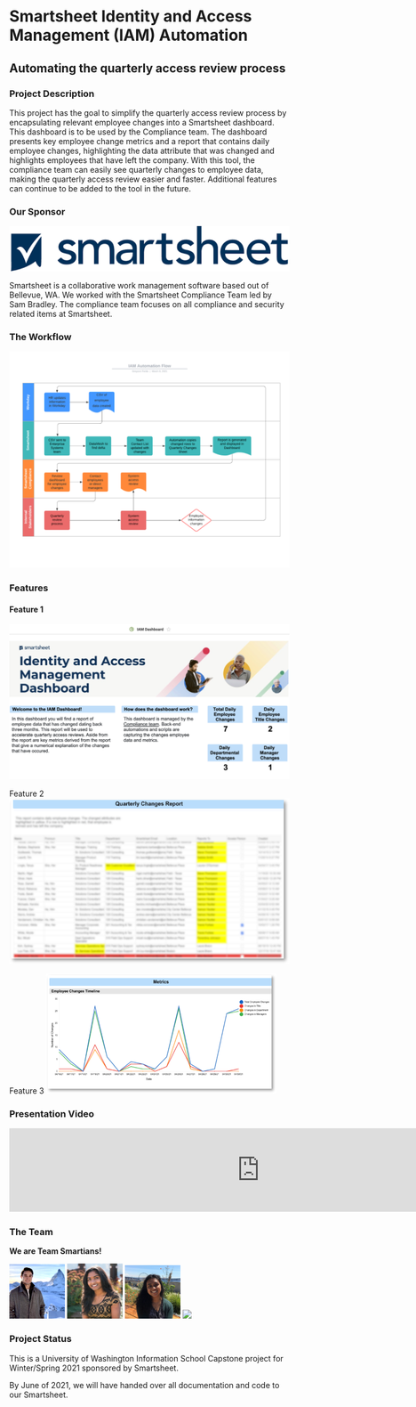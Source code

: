 # Smartsheet Identity and Access Management (IAM) Automation
## Automating the quarterly access review process

### Project Description
This project has the goal to simplify the quarterly access review process by encapsulating relevant  employee changes into a Smartsheet dashboard. This dashboard is to be used by the Compliance team. The dashboard presents key employee change metrics and a report that contains daily employee changes, highlighting the data attribute that was changed and highlights employees that have left the company. With this tool, the compliance team can easily see quarterly changes to employee data, making the quarterly access review easier and faster. Additional features can continue to be added to the tool in the future.

### Our Sponsor
![Smartsheet Logo](/img/sponsor_logo.png)

Smartsheet is a collaborative work management software based out of Bellevue, WA. We worked with the Smartsheet Compliance Team led by Sam Bradley. The compliance team focuses on all compliance and security related items at Smartsheet.

### The Workflow
![IAM flow diagram](/img/flow.png)

### Features
#### Feature 1
![Feature 1 dashboard and general metrics](/img/features/feature1.png)

Feature 2
![Feature 2 quarterly changes report](/img/features/feature2.png)

Feature 3
![Feature 3 metrics and visualizations](/img/features/feature3.png)

### Presentation Video
<iframe width="900" src="https://www.youtube.com/watch?v=yfiHZJPxTW8" frameborder="0" allow="accelerometer; autoplay; encrypted-media; gyroscope; picture-in-picture" allowfullscreen></iframe>

### The Team
**We are Team Smartians!**

<p float="left">
  <img src="/img/team/Greyson.png" width="100" />
  <img src="/img/team/Nitya.jpeg" width="100" />
  <img src="/img/team/Sruthi.jpg" width="100" />
  <img src="/img/team/Sowmya.jpg" width="100" />
</p>

### Project Status
This is a University of Washington Information School Capstone project for Winter/Spring 2021 sponsored by Smartsheet.

By June of 2021, we will have handed over all documentation and code to our Smartsheet.
